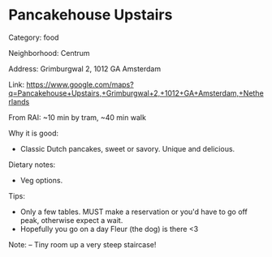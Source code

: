 # Pancakehouse Upstairs

Category: food

Neighborhood: Centrum

Address: Grimburgwal 2, 1012 GA Amsterdam

Link: https://www.google.com/maps?q=Pancakehouse+Upstairs,+Grimburgwal+2,+1012+GA+Amsterdam,+Netherlands

From RAI: ~10 min by tram, ~40 min walk

Why it is good:
- Classic Dutch pancakes, sweet or savory. Unique and delicious.

Dietary notes:
- Veg options.

Tips:
- Only a few tables. MUST make a reservation or you'd have to go off peak, otherwise expect a wait.
- Hopefully you go on a day Fleur (the dog) is there <3

Note: 
– Tiny room up a very steep staircase!

